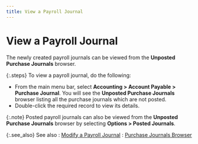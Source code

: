 ```yaml
---
title: View a Payroll Journal
---
```


# View a Payroll Journal


The newly created payroll journals can be viewed from the **Unposted 
 Purchase Journals** browser.


{:.steps}
To view a payroll journal, do the following:

- From the main  menu bar, select **Accounting &gt; Account 
 Payable &gt; Purchase Journal**. You will see the **Unposted 
 Purchase Journals** browser listing all the purchase journals which  are not posted.
- Double-click  the required record to view its details.



{:.note}
Posted payroll journals can also be viewed  from the **Unposted Purchase Journals**  browser by selecting **Options &gt; Posted 
 Journals**.


{:.see_also}
See also
: [Modify  a Payroll Journal]({{site.prl_baseurl}}/payroll-process/creating-journal/modifying_a_payroll_journal.html)
: [Purchase  Journals Browser]({{site.acc_chm}}/purchasing/purchase-journals-browser/purchase_journal_browser.html)
